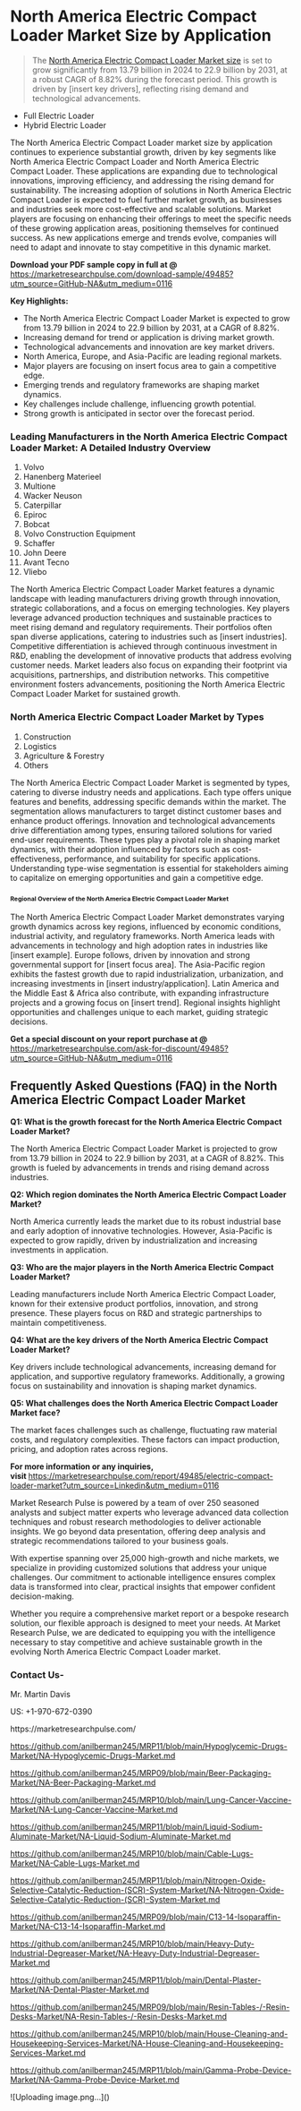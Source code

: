 <h1>North America Electric Compact Loader Market&nbsp;Size by Application</h1><blockquote><p>The <a href="https://marketresearchpulse.com/download-sample/49485?utm_source=GitHub-NA&amp;utm_medium=0116">North America Electric Compact Loader Market size</a> is set to grow significantly from 13.79 billion in 2024 to 22.9 billion by 2031, at a robust CAGR of 8.82% during the forecast period. This growth is driven by [insert key drivers], reflecting rising demand and technological advancements.</p></blockquote><ul><li>Full Electric Loader<li> Hybrid Electric Loader</li></ul><p>The North America Electric Compact Loader market size by application continues to experience substantial growth, driven by key segments like North America Electric Compact Loader and North America Electric Compact Loader. These applications are expanding due to technological innovations, improving efficiency, and addressing the rising demand for sustainability. The increasing adoption of solutions in North America Electric Compact Loader is expected to fuel further market growth, as businesses and industries seek more cost-effective and scalable solutions. Market players are focusing on enhancing their offerings to meet the specific needs of these growing application areas, positioning themselves for continued success. As new applications emerge and trends evolve, companies will need to adapt and innovate to stay competitive in this dynamic market.</p><p><strong>Download your PDF sample copy in full at @ </strong><a href="https://marketresearchpulse.com/download-sample/49485?utm_source=GitHub-NA&amp;utm_medium=0116">https://marketresearchpulse.com/download-sample/49485?utm_source=GitHub-NA&amp;utm_medium=0116</a></p><p><strong>Key Highlights: </strong></p><ul><li>The North America Electric Compact Loader Market is expected to grow from 13.79 billion in 2024 to 22.9 billion by 2031, at a CAGR of 8.82%.</li><li>Increasing demand for trend or application is driving market growth.</li><li>Technological advancements and innovation are key market drivers.</li><li>North America, Europe, and Asia-Pacific are leading regional markets.</li><li>Major players are focusing on insert focus area to gain a competitive edge.</li><li>Emerging trends and regulatory frameworks are shaping market dynamics.</li><li>Key challenges include challenge, influencing growth potential.</li><li>Strong growth is anticipated in sector over the forecast period.</li></ul><h3>Leading Manufacturers in the North America Electric Compact Loader Market: A Detailed Industry Overview</h3><ol><li>Volvo</li><li>Hanenberg Materieel</li><li>Multione</li><li>Wacker Neuson</li><li>Caterpillar</li><li>Epiroc</li><li>Bobcat</li><li>Volvo Construction Equipment</li><li>Schaffer</li><li>John Deere</li><li>Avant Tecno</li><li>Vliebo</li></ol><div class="flex max-w-full flex-col flex-grow"><div class="min-h-8 text-message flex w-full flex-col items-end gap-2 whitespace-normal break-words [.text-message+&amp;]:mt-5" dir="auto" data-message-author-role="assistant" data-message-id="fd8432e4-4910-450d-b182-61b7bfb0a01f" data-message-model-slug="gpt-4o"><div class="flex w-full flex-col gap-1 empty:hidden first:pt-[3px]"><div class="markdown prose w-full break-words dark:prose-invert light"><p>The North America Electric Compact Loader Market features a dynamic landscape with leading manufacturers driving growth through innovation, strategic collaborations, and a focus on emerging technologies. Key players leverage advanced production techniques and sustainable practices to meet rising demand and regulatory requirements. Their portfolios often span diverse applications, catering to industries such as [insert industries]. Competitive differentiation is achieved through continuous investment in R&amp;D, enabling the development of innovative products that address evolving customer needs. Market leaders also focus on expanding their footprint via acquisitions, partnerships, and distribution networks. This competitive environment fosters advancements, positioning the North America Electric Compact Loader Market for sustained growth.</p></div></div></div></div><h3>North America Electric Compact Loader Market by Types</h3><ol><li>Construction<li> Logistics<li> Agriculture & Forestry<li> Others</li></ol><div class="flex max-w-full flex-col flex-grow"><div class="min-h-8 text-message flex w-full flex-col items-end gap-2 whitespace-normal break-words [.text-message+&amp;]:mt-5" dir="auto" data-message-author-role="assistant" data-message-id="084470be-0bb7-4664-bddf-5156b4f41249" data-message-model-slug="gpt-4o-mini"><div class="flex w-full flex-col gap-1 empty:hidden first:pt-[3px]"><div class="markdown prose w-full break-words dark:prose-invert light"><p>The North America Electric Compact Loader Market is segmented by types, catering to diverse industry needs and applications. Each type offers unique features and benefits, addressing specific demands within the market. The segmentation allows manufacturers to target distinct customer bases and enhance product offerings. Innovation and technological advancements drive differentiation among types, ensuring tailored solutions for varied end-user requirements. These types play a pivotal role in shaping market dynamics, with their adoption influenced by factors such as cost-effectiveness, performance, and suitability for specific applications. Understanding type-wise segmentation is essential for stakeholders aiming to capitalize on emerging opportunities and gain a competitive edge.</p></div></div></div></div><h3><span style="font-size: 11px;">Regional Overview of the North America Electric Compact Loader Market</span></h3><div class="flex max-w-full flex-col flex-grow"><div class="min-h-8 text-message flex w-full flex-col items-end gap-2 whitespace-normal break-words [.text-message+&amp;]:mt-5" dir="auto" data-message-author-role="assistant" data-message-id="e9038762-ce64-4e30-91c9-9bd413514231" data-message-model-slug="gpt-4o-mini"><div class="flex w-full flex-col gap-1 empty:hidden first:pt-[3px]"><div class="markdown prose w-full break-words dark:prose-invert light"><p>The North America Electric Compact Loader Market demonstrates varying growth dynamics across key regions, influenced by economic conditions, industrial activity, and regulatory frameworks. North America leads with advancements in technology and high adoption rates in industries like [insert example]. Europe follows, driven by innovation and strong governmental support for [insert focus area]. The Asia-Pacific region exhibits the fastest growth due to rapid industrialization, urbanization, and increasing investments in [insert industry/application]. Latin America and the Middle East &amp; Africa also contribute, with expanding infrastructure projects and a growing focus on [insert trend]. Regional insights highlight opportunities and challenges unique to each market, guiding strategic decisions.</p></div></div></div></div><p><strong>Get a special discount on your report purchase at @ </strong><a href="https://marketresearchpulse.com/ask-for-discount/49485?utm_source=GitHub-NA&amp;utm_medium=0116">https://marketresearchpulse.com/ask-for-discount/49485?utm_source=GitHub-NA&amp;utm_medium=0116</a></p><h2>Frequently Asked Questions (FAQ) in the North America Electric Compact Loader Market</h2><p><strong>Q1: What is the growth forecast for the North America Electric Compact Loader Market?</strong></p><p>The North America Electric Compact Loader Market is projected to grow from 13.79 billion in 2024 to 22.9 billion by 2031, at a CAGR of 8.82%. This growth is fueled by advancements in trends and rising demand across industries.</p><p><strong>Q2: Which region dominates the North America Electric Compact Loader Market?</strong></p><p>North America currently leads the market due to its robust industrial base and early adoption of innovative technologies. However, Asia-Pacific is expected to grow rapidly, driven by industrialization and increasing investments in application.</p><p><strong>Q3: Who are the major players in the North America Electric Compact Loader Market?</strong></p><p>Leading manufacturers include North America Electric Compact Loader, known for their extensive product portfolios, innovation, and strong presence. These players focus on R&amp;D and strategic partnerships to maintain competitiveness.</p><p><strong>Q4: What are the key drivers of the North America Electric Compact Loader Market?</strong></p><p>Key drivers include technological advancements, increasing demand for application, and supportive regulatory frameworks. Additionally, a growing focus on sustainability and innovation is shaping market dynamics.</p><p><strong>Q5: What challenges does the North America Electric Compact Loader Market face?</strong></p><p>The market faces challenges such as challenge, fluctuating raw material costs, and regulatory complexities. These factors can impact production, pricing, and adoption rates across regions.</p><p><strong>For more information or any inquiries, visit&nbsp;</strong><a href="https://marketresearchpulse.com/report/49485/electric-compact-loader-market?utm_source=Linkedin&utm_medium=0116">https://marketresearchpulse.com/report/49485/electric-compact-loader-market?utm_source=Linkedin&utm_medium=0116</a></p><p>Market Research Pulse is powered by a team of over 250 seasoned analysts and subject matter experts who leverage advanced data collection techniques and robust research methodologies to deliver actionable insights. We go beyond data presentation, offering deep analysis and strategic recommendations tailored to your business goals.</p><p>With expertise spanning over 25,000 high-growth and niche markets, we specialize in providing customized solutions that address your unique challenges. Our commitment to actionable intelligence ensures complex data is transformed into clear, practical insights that empower confident decision-making.</p><p>Whether you require a comprehensive market report or a bespoke research solution, our flexible approach is designed to meet your needs. At Market Research Pulse, we are dedicated to equipping you with the intelligence necessary to stay competitive and achieve sustainable growth in the evolving North America Electric Compact Loader market.</p><h3><strong>Contact Us-</strong></h3><p>Mr. Martin Davis</p><p>US: +1-970-672-0390</p><p>https://marketresearchpulse.com/</p><p><a href="https://github.com/anilberman245/MRP11/blob/main/Hypoglycemic-Drugs-Market/NA-Hypoglycemic-Drugs-Market.md">https://github.com/anilberman245/MRP11/blob/main/Hypoglycemic-Drugs-Market/NA-Hypoglycemic-Drugs-Market.md</a></p><p><a href="https://github.com/anilberman245/MRP09/blob/main/Beer-Packaging-Market/NA-Beer-Packaging-Market.md">https://github.com/anilberman245/MRP09/blob/main/Beer-Packaging-Market/NA-Beer-Packaging-Market.md</a></p><p><a href="https://github.com/anilberman245/MRP10/blob/main/Lung-Cancer-Vaccine-Market/NA-Lung-Cancer-Vaccine-Market.md">https://github.com/anilberman245/MRP10/blob/main/Lung-Cancer-Vaccine-Market/NA-Lung-Cancer-Vaccine-Market.md</a></p><p><a href="https://github.com/anilberman245/MRP11/blob/main/Liquid-Sodium-Aluminate-Market/NA-Liquid-Sodium-Aluminate-Market.md">https://github.com/anilberman245/MRP11/blob/main/Liquid-Sodium-Aluminate-Market/NA-Liquid-Sodium-Aluminate-Market.md</a></p><p><a href="https://github.com/anilberman245/MRP10/blob/main/Cable-Lugs-Market/NA-Cable-Lugs-Market.md">https://github.com/anilberman245/MRP10/blob/main/Cable-Lugs-Market/NA-Cable-Lugs-Market.md</a></p><p><a href="https://github.com/anilberman245/MRP11/blob/main/Nitrogen-Oxide-Selective-Catalytic-Reduction-(SCR)-System-Market/NA-Nitrogen-Oxide-Selective-Catalytic-Reduction-(SCR)-System-Market.md">https://github.com/anilberman245/MRP11/blob/main/Nitrogen-Oxide-Selective-Catalytic-Reduction-(SCR)-System-Market/NA-Nitrogen-Oxide-Selective-Catalytic-Reduction-(SCR)-System-Market.md</a></p><p><a href="https://github.com/anilberman245/MRP09/blob/main/C13-14-Isoparaffin-Market/NA-C13-14-Isoparaffin-Market.md">https://github.com/anilberman245/MRP09/blob/main/C13-14-Isoparaffin-Market/NA-C13-14-Isoparaffin-Market.md</a></p><p><a href="https://github.com/anilberman245/MRP10/blob/main/Heavy-Duty-Industrial-Degreaser-Market/NA-Heavy-Duty-Industrial-Degreaser-Market.md">https://github.com/anilberman245/MRP10/blob/main/Heavy-Duty-Industrial-Degreaser-Market/NA-Heavy-Duty-Industrial-Degreaser-Market.md</a></p><p><a href="https://github.com/anilberman245/MRP11/blob/main/Dental-Plaster-Market/NA-Dental-Plaster-Market.md">https://github.com/anilberman245/MRP11/blob/main/Dental-Plaster-Market/NA-Dental-Plaster-Market.md</a></p><p><a href="https://github.com/anilberman245/MRP09/blob/main/Resin-Tables-/-Resin-Desks-Market/NA-Resin-Tables-/-Resin-Desks-Market.md">https://github.com/anilberman245/MRP09/blob/main/Resin-Tables-/-Resin-Desks-Market/NA-Resin-Tables-/-Resin-Desks-Market.md</a></p><p><a href="https://github.com/anilberman245/MRP10/blob/main/House-Cleaning-and-Housekeeping-Services-Market/NA-House-Cleaning-and-Housekeeping-Services-Market.md">https://github.com/anilberman245/MRP10/blob/main/House-Cleaning-and-Housekeeping-Services-Market/NA-House-Cleaning-and-Housekeeping-Services-Market.md</a></p><p><a href="https://github.com/anilberman245/MRP11/blob/main/Gamma-Probe-Device-Market/NA-Gamma-Probe-Device-Market.md">https://github.com/anilberman245/MRP11/blob/main/Gamma-Probe-Device-Market/NA-Gamma-Probe-Device-Market.md</a></p>
![Uploading image.png…]()
